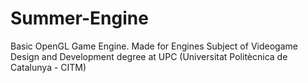 # Summer-Engine
Basic OpenGL Game Engine. Made for Engines Subject of Videogame Design and Development degree at UPC (Universitat Politècnica de Catalunya - CITM)
